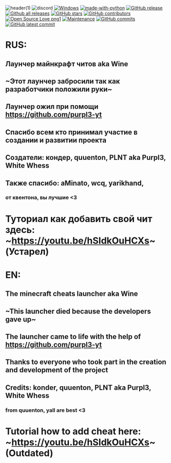 ![header(1)](https://user-images.githubusercontent.com/80628386/203738665-56610d5a-684e-4c14-a6ab-680bb203a6f2.png)
![discord](https://discord.com/api/guilds/1023398367910445086/embed.png)
[![Windows](https://svgshare.com/i/ZhY.svg)](https://svgshare.com/i/ZhY.svg)
[![made-with-python](https://img.shields.io/badge/Made%20with-Python-1f425f.svg)](https://www.python.org/)
[![GitHub release](https://img.shields.io/github/release/purpl3-yt/Wine-Launcher)](https://GitHub.com/purpl3-yt/Wine-Launcher/releases/)
[![Github all releases](https://img.shields.io/github/downloads/purpl3-yt/Wine-Launcher/total.svg)](https://GitHub.com/Naereen/StrapDown.js/releases/)
[![GitHub stars](https://badgen.net/github/stars/purpl3-yt/Wine-Launcher)](https://GitHub.com/Naereen/StrapDown.js/stargazers/)
[![GitHub contributors](https://badgen.net/github/contributors/purpl3-yt/Wine-Launcher)](https://GitHub.com/Naereen/Strapdown.js/graphs/contributors/)
[![Open Source Love png1](https://badges.frapsoft.com/os/v1/open-source.png?v=103)](https://github.com/ellerbrock/open-source-badges/)
[![Maintenance](https://img.shields.io/badge/Maintained%3F-yes-green.svg)](https://GitHub.com/Naereen/StrapDown.js/graphs/commit-activity)
[![GitHub commits](https://badgen.net/github/commits/purpl3-yt/Wine-Launcher)](https://GitHub.com/purpl3-yt/Wine-Launcher)
[![GitHub latest commit](https://badgen.net/github/last-commit/purpl3-yt/Wine-Launcher)](https://GitHub.com/Naereen/StrapDown.js/commit/)


# RUS:
## Лаунчер майнкрафт читов aka Wine
## ~Этот лаунчер забросили так как разработчики положили руки~
## Лаунчер ожил при помощи https://github.com/purpl3-yt
## Спасибо всем кто принимал участие в создании и развитии проекта 
## Создатели: кондер, quuenton, PLNT aka Purpl3, White Whess
## Также спасибо: aMinato, wcq, yarikhand, 
### от квентона, вы лучшие <3
# Туториал как добавить свой чит здесь: ~https://youtu.be/hSIdkOuHCXs~ (Устарел)

# EN:

## The minecraft cheats launcher aka Wine
## ~This launcher died because the developers gave up~
## The launcher came to life with the help of https://github.com/purpl3-yt
## Thanks to everyone who took part in the creation and development of the project
## Credits: konder, quuenton, PLNT aka Purpl3, White Whess
### from quuenton, yall are best <3
# Tutorial how to add cheat here: ~https://youtu.be/hSIdkOuHCXs~ (Outdated)
